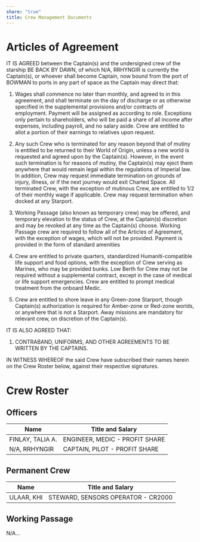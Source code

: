 ```yaml
---
share: "true"
title: Crew Management Documents
---
```

# Articles of Agreement  
  
IT IS AGREED between the Captain(s) and the undersigned crew of the starship BE BACK BY DAWN, of which N/A, RRHYNGIR is currently the Captain(s), or whoever shall become Captain, now bound from the port of BOWMAN to ports in any part of space as the Captain may direct that:  
  
1. Wages shall commence no later than monthly, and agreed to in this agreement, and shall terminate on the day of discharge or as otherwise specified in the supplemental provisions and/or contracts of employment. Payment will be assigned as according to role. Exceptions only pertain to shareholders, who will be paid a share of all income after expenses, including payroll, and no salary aside. Crew are entitled to allot a portion of their earnings to relatives upon request.  
      
2. Any such Crew who is terminated for any reason beyond that of mutiny is entitled to be returned to their World of Origin, unless a new world is requested and agreed upon by the Captain(s). However, in the event such termination is for reasons of mutiny, the Captain(s) may eject them anywhere that would remain legal within the regulations of Imperial law. In addition, Crew may request immediate termination on grounds of injury, illness, or if the next journey would exit Charted Space. All terminated Crew, with the exception of mutinous Crew, are entitled to 1/2 of their monthly wage if applicable. Crew may request termination when docked at any Starport.  
      
3. Working Passage (also known as temporary crew) may be offered, and temporary elevation to the status of Crew, at the Captain(s) discretion and may be revoked at any time as the Captain(s) choose. Working Passage crew are required to follow all of the Articles of Agreement, with the exception of wages, which will not be provided. Payment is provided in the form of standard amenities  
      
4. Crew are entitled to private quarters, standardized Humaniti-compatible life support and food options, with the exception of Crew serving as Marines, who may be provided bunks. Low Berth for Crew may not be required without a supplemental contract, except in the case of medical or life support emergencies. Crew are entitled to prompt medical treatment from the onboard Medic.  
      
5. Crew are entitled to shore leave in any Green-zone Starport, though Captain(s) authorization is required for Amber-zone or Red-zone worlds, or anywhere that is not a Starport. Away missions are mandatory for relevant crew, on discretion of the Captain(s).  
  
IT IS ALSO AGREED THAT:  
1. CONTRABAND, UNIFORMS, AND OTHER AGREEMENTS TO BE WRITTEN BY THE CAPTAINS.  
  
IN WITNESS WHEREOF the said Crew have subscribed their names herein on the Crew Roster below, against their respective signatures.  
# Crew Roster  
## Officers  
  
| Name             | Title and Salary               |  
| ---------------- | ------------------------------ |  
| FINLAY, TALIA A. | ENGINEER, MEDIC - PROFIT SHARE |  
| N/A, RRHYNGIR    | CAPTAIN, PILOT - PROFIT SHARE  |  
  
## Permanent Crew  
  
| Name       | Title and Salary                   |  
| ---------- | ---------------------------------- |  
| ULAAR, KHI | STEWARD, SENSORS OPERATOR - CR2000 |  
  
## Working Passage  
  
N/A...